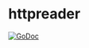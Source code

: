 # httpreader

[![GoDoc](https://godoc.org/github.com/mischief/httpreader?status.svg)](https://godoc.org/github.com/mischief/httpreader)

